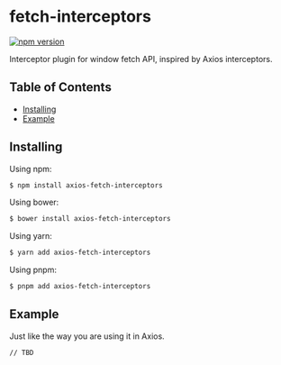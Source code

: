 ﻿# fetch-interceptors

[![npm version](https://img.shields.io/badge/dynamic/json?color=orange&label=axios-fetch-interceptors&prefix=v&query=version&url=https%3A%2F%2Fraw.githubusercontent.com%2Ftrinhthinh388%2Ffetch-interceptors%2Fmaster%2Fpackage.json)](https://www.npmjs.com/package/axios-fetch-interceptors)

Interceptor plugin for window fetch API, inspired by Axios interceptors.

## Table of Contents

- [Installing](#installing)
- [Example](#example)

## Installing

Using npm:

```bash
$ npm install axios-fetch-interceptors
```

Using bower:

```bash
$ bower install axios-fetch-interceptors
```

Using yarn:

```bash
$ yarn add axios-fetch-interceptors
```

Using pnpm:

```bash
$ pnpm add axios-fetch-interceptors
```

## Example

Just like the way you are using it in Axios.

```bash
// TBD
```
